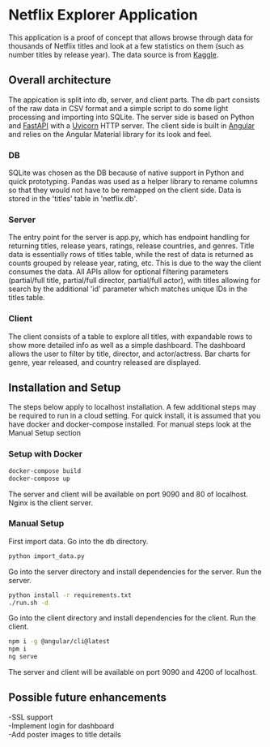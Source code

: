 # Netflix Explorer Application

This application is a proof of concept that allows browse through data for thousands of Netflix titles
and look at a few statistics on them (such as number titles by release year).  The data source is from
<a href="https://www.kaggle.com/shivamb/netflix-shows/data">Kaggle</a>.

## Overall architecture

The appication is split into db, server, and client parts.  The db part consists of the raw data in CSV format
and a simple script to do some light processing and importing into SQLite.  The server side is based on Python
and <a href="https://fastapi.tiangolo.com/">FastAPI</a> with a <a href="https://www.uvicorn.org/">Uvicorn</a> 
HTTP server.  The client side is built in <a href="https://angular.io/">Angular</a> and relies on the 
Angular Material library for its look and feel.

### DB

SQLite was chosen as the DB because of native support in Python and quick prototyping.  Pandas was used
as a helper library to rename columns so that they would not have to be remapped on the client side.
Data is stored in the 'titles' table in 'netflix.db'.

### Server

The entry point for the server is app.py, which has endpoint handling for returning titles, release years, 
ratings, release countries, and genres.  Title data is essentially rows of titles table, while the rest of data
is returned as counts grouped by release year, rating, etc.  This is due to the way the client consumes the data.
All APIs allow for optional filtering parameters (partial/full title, partial/full director, partial/full actor),
with titles allowing for search by the additional 'id' parameter which matches unique IDs in the titles table.

### Client

The client consists of a table to explore all titles, with expandable rows to show more detailed info as well as 
a simple dashboard.  The dashboard allows the user to filter by title, director, and actor/actress.  Bar charts
for genre, year released, and country released are displayed.

## Installation and Setup

The steps below apply to localhost installation.  A few additional steps may be required to run in a cloud setting.
For quick install, it is assumed that you have docker and docker-compose installed.
For manual steps look at the Manual Setup section

### Setup with Docker

```bash
docker-compose build
docker-compose up
```
The server and client will be available on port 9090 and 80 of localhost.  Nginx is the client server. 

### Manual Setup

First import data.  Go into the db directory.
```bash
python import_data.py
```

Go into the server directory and install dependencies for the server.
Run the server.
```bash
python install -r requirements.txt
./run.sh -d
```

Go into the client directory and install dependencies for the client.
Run the client.
```bash
npm i -g @angular/cli@latest
npm i
ng serve
```
The server and client will be available on port 9090 and 4200 of localhost.

## Possible future enhancements
-SSL support </br>
-Implement login for dashboard </br>
-Add poster images to title details </br>
